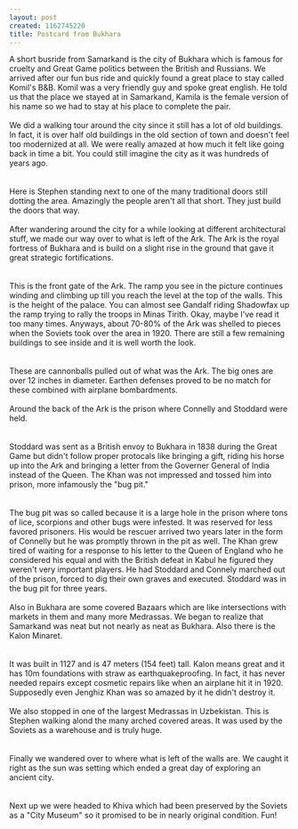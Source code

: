 ```yaml
--- 
layout: post
created: 1162745220
title: Postcard from Bukhara
---
```

A short busride from Samarkand is the city of Bukhara which is famous for cruelty and Great Game politics between the British and Russians.  We arrived after our fun bus ride and quickly found a great place to stay called Komil's B&amp;B.  Komil was a very friendly guy and spoke great english.  He told us that the place we stayed at in Samarkand, Kamila is the female version of his name so we had to stay at his place to complete the pair.<br /><br />We did a walking tour around the city since it still has a lot of old buildings.  In fact, it is over half old buildings in the old section of town and doesn't feel too modernized at all.  We were really amazed at how much it felt like going back in time a bit.  You could still imagine the city as it was hundreds of years ago.<br /><br /><a href="/sites/default/files/blog/Bukhara1-769027.JPG"><img style="cursor:hand;" src="/sites/default/files/blog/Bukhara1-766775.JPG" border="0" alt="" /></a><br /><br />Here is Stephen standing next to one of the many traditional doors still dotting the area.  Amazingly the people aren't all that short.  They just build the doors that way.<br /><br />After wandering around the city for a while looking at different architectural stuff, we made our way over to what is left of the Ark.  The Ark is the royal fortress of Bukhara and is build on a slight rise in the ground that gave it great strategic fortifications.  <br /><br /><a href="/sites/default/files/blog/Bukhara2-766461.JPG"><img style="cursor:hand;" src="/sites/default/files/blog/Bukhara2-764445.JPG" border="0" alt="" /></a><br /><br />This is the front gate of the Ark.  The ramp you see in the picture continues winding and climbing up till you reach the level at the top of the walls.  This is the height of the palace.  You can almost see Gandalf riding Shadowfax up the ramp trying to rally the troops in Minas Tirith.  Okay, maybe I've read it too many times.  Anyways, about 70-80% of the Ark was shelled to pieces when the Soviets took over the area in 1920.  There are still a few remaining buildings to see inside and it is well worth the look.<br /><br /><a href="/sites/default/files/blog/Bukhara3-732233.JPG"><img style="cursor:hand;" src="/sites/default/files/blog/Bukhara3-730060.JPG" border="0" alt="" /></a><br /><br />These are cannonballs pulled out of what was the Ark.  The big ones are over 12 inches in diameter.  Earthen defenses proved to be no match for these combined with airplane bombardments. <br /><br />Around the back of the Ark is the prison where Connelly and Stoddard were held.  <br /><br /><a href="/sites/default/files/blog/Bukhara4-779047.JPG"><img style="cursor:hand;" src="/sites/default/files/blog/Bukhara4-777345.JPG" border="0" alt="" /></a><br /><br />Stoddard was sent as a British envoy to Bukhara in 1838 during the Great Game but didn't follow proper protocals like bringing a gift, riding his horse up into the Ark and bringing a letter from the Governer General of India instead of the Queen.  The Khan was not impressed and tossed him into prison, more infamously the "bug pit."<br /><br /><a href="/sites/default/files/blog/Bukhara5-713758.JPG"><img style="cursor:hand;" src="/sites/default/files/blog/Bukhara5-712010.JPG" border="0" alt="" /></a><br /><br />The bug pit was so called because it is a large hole in the prison where tons of lice, scorpions and other bugs were infested.  It was reserved for less favored prisoners.  His would be rescuer arrived two years later in the form of Connelly but he was promptly thrown in the pit as well.  The Khan grew tired of waiting for a response to his letter to the Queen of England who he considered his equal and with the British defeat in Kabul he figured they weren't very important players.  He had Stoddard and Connely marched out of the prison, forced to dig their own graves and executed.  Stoddard was in the bug pit for three years.<br /><br />Also in Bukhara are some covered Bazaars which are like intersections with markets in them and many more Medrassas.  We began to realize that Samarkand was neat but not nearly as neat as Bukhara.  Also there is the Kalon Minaret.<br /><br /><a href="/sites/default/files/blog/Bukhara6-762349.JPG"><img style="cursor:hand;" src="/sites/default/files/blog/Bukhara6-760554.JPG" border="0" alt="" /></a><br /><br />It was built in 1127 and is 47 meters (154 feet) tall.  Kalon means great and it has 10m foundations with straw as earthquakeproofing.  In fact, it has never needed repairs except cosmetic repairs like when an airplane hit it in 1920.  Supposedly even Jenghiz Khan was so amazed by it he didn't destroy it.<br /><br />We also stopped in one of the largest Medrassas in Uzbekistan.  This is Stephen walking alond the many arched covered areas.  It was used by the Soviets as a warehouse and is truly huge.<br /><br /><a href="/sites/default/files/blog/Bukhara7-759210.JPG"><img style="cursor:hand;" src="/sites/default/files/blog/Bukhara7-757389.JPG" border="0" alt="" /></a><br /><br />Finally we wandered over to where what is left of the walls are.  We caught it right as the sun was setting which ended a great day of exploring an ancient city.<br /><br /><a href="/sites/default/files/blog/Bukhara8-725479.JPG"><img style="cursor:hand;" src="/sites/default/files/blog/Bukhara8-723757.JPG" border="0" alt="" /></a><br /><br />Next up we were headed to Khiva which had been preserved by the Soviets as a "City Museum" so it promised to be in nearly original condition.  Fun!
